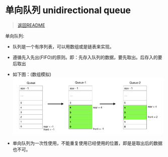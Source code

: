 # 单向队列 unidirectional queue

> [返回README](../../../../README.md)


单向队列:
- 队列是一个有序列表，可以用数组或是链表来实现。
- 遵循先入先出(FIFO)的原则。即：先存入队列的数据，要先取出。后存入的要后取出
- 如下图：(数组模拟)
![unidirectional-queue-1](unidirectional-queue-1.png)


- 单向队列为一次性使用，不能重复使用已经使用的位置，即是是取出后的数据也不可。
